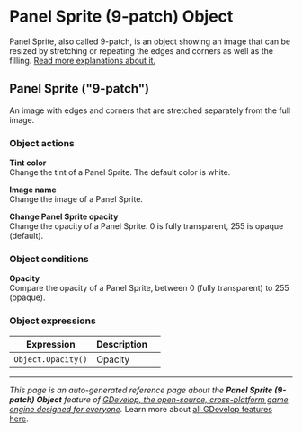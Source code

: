 # Panel Sprite (9-patch) Object

Panel Sprite, also called 9-patch, is an object showing an image that can be resized by stretching or repeating the edges and corners as well as the filling. [Read more explanations about it.](https://wiki.gdevelop.io/gdevelop5/objects/panel_sprite)



## Panel Sprite ("9-patch") 

An image with edges and corners that are stretched separately from the full image. 

### Object actions

**Tint color**  
Change the tint of a Panel Sprite. The default color is white.

**Image name**  
Change the image of a Panel Sprite.

**Change Panel Sprite opacity**  
Change the opacity of a Panel Sprite. 0 is fully transparent, 255 is opaque (default).

### Object conditions

**Opacity**  
Compare the opacity of a Panel Sprite, between 0 (fully transparent) to 255 (opaque).

### Object expressions

| Expression | Description |  |
|-----|-----|-----|
| `Object.Opacity()` | Opacity ||

---
*This page is an auto-generated reference page about the **Panel Sprite (9-patch) Object** feature of [GDevelop, the open-source, cross-platform game engine designed for everyone](https://gdevelop.io/).* Learn more about [all GDevelop features here](/gdevelop5/all-features).